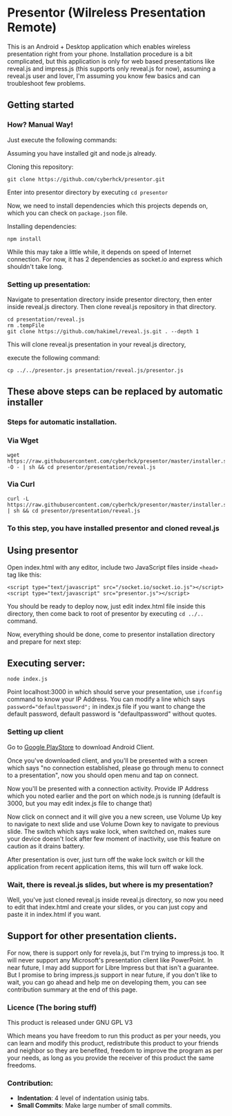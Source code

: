 # Presentor (Wilreless Presentation Remote)

This is an Android + Desktop application which enables wireless presentation right from your phone. Installation procedure is a bit 
complicated, but this application is only for web based presentations like reveal.js and impress.js (this supports only reveal.js for now), 
assuming a reveal.js user and lover, I'm assuming you know few basics and can troubleshoot few problems.

## Getting started

### How? Manual Way!

Just execute the following commands:

Assuming you have installed git and node.js already.

Cloning this repository:
```
git clone https://github.com/cyberhck/presentor.git
```
Enter into presentor directory by executing ```cd presentor```

Now, we need to install dependencies which this projects depends on, which you can check on ```package.json``` file.

Installing dependencies:
```
npm install
```
While this may take a little while, it depends on speed of Internet connection. For now, it has 2 dependencies as socket.io and express which 
shouldn't take long.

### Setting up presentation:
Navigate to presentation directory inside presentor directory, then enter inside reveal.js directory. Then clone reveal.js repository in that 
directory.

```
cd presentation/reveal.js
rm .tempFile
git clone https://github.com/hakimel/reveal.js.git . --depth 1
```

This will clone reveal.js presentation in your reveal.js directory,

execute the following command:
```
cp ../../presentor.js presentation/reveal.js/presentor.js
```

## These above steps can be replaced by automatic installer
### Steps for automatic installation.
### Via Wget
```
wget https://raw.githubusercontent.com/cyberhck/presentor/master/installer.sh -O - | sh && cd presentor/presentation/reveal.js
```
### Via Curl
```
curl -L https://raw.githubusercontent.com/cyberhck/presentor/master/installer.sh | sh && cd presentor/presentation/reveal.js
```
### To this step, you have installed presentor and cloned reveal.js

## Using presentor

Open index.html with any editor, include two JavaScript files inside ```<head>``` 
tag like this:
```
<script type="text/javascript" src="/socket.io/socket.io.js"></script>
<script type="text/javascript" src="presentor.js"></script>
```

You should be ready to deploy now, just edit index.html file inside this directory, then come back to root of presentor by executing ```cd ../..``` command.

Now, everything should be done, come to presentor installation directory and prepare for next step:

## Executing server:
```
node index.js
```


Point localhost:3000 in which should serve your presentation, use ```ifconfig``` command to know your IP Address. You can modify a line which 
says ```password="defaultpassword";``` in index.js file if you want to change the default password, default password is "defaultpassword" 
without quotes.

### Setting up client
Go to [Google PlayStore](https://play.google.com/store/apps/details?id=com.fossdevs.presentor) to download Android Client.

Once you've downloaded client, and you'll be presented with a screen which says "no connection established, please go through menu to connect 
to a presentation", now you should open menu and tap on connect.

Now you'll be presented with a connection activity. Provide IP Address which you noted earlier and the port on which node.js is running 
(default is 3000, but you may edit index.js file to change that)

Now click on connect and it will give you a new screen, use Volume Up key to navigate to next slide and use Volume Down key to navigate to 
previous slide. The switch which says wake lock, when switched on, makes sure your device doesn't lock after few moment of inactivity, use this 
feature on caution as it drains battery.

After presentation is over, just turn off the wake lock switch or kill the application from recent application items, this will turn off wake 
lock.

### Wait, there is reveal.js slides, but where is my presentation?
Well, you've just cloned reveal.js inside reveal.js directory, so now you need to edit that index.html and create your slides, or you can just copy and paste it in index.html if you want.

## Support for other presentation clients.
For now, there is support only for revela.js, but I'm trying to impress.js too. It will never support any Microsoft's presentation client like 
PowerPoint. In near future, I may add support for Libre Impress but that isn't a guarantee. But I promise to bring impress.js support in near 
future, if you don't like to wait, you can go ahead and help me on developing them, you can see contribution summary at the end of this page.

### Licence (The boring stuff)
This product is released under GNU GPL V3

Which means you have freedom to run this product as per your needs, you can learn and modify this product, redistribute this product to your 
friends and neighbor so they are benefited, freedom to improve the program as per your needs, as long as you provide the receiver of this 
product the same freedoms.

### Contribution:

- **Indentation**: 4 level of indentation usinig tabs.
- **Small Commits**: Make large number of small commits.
